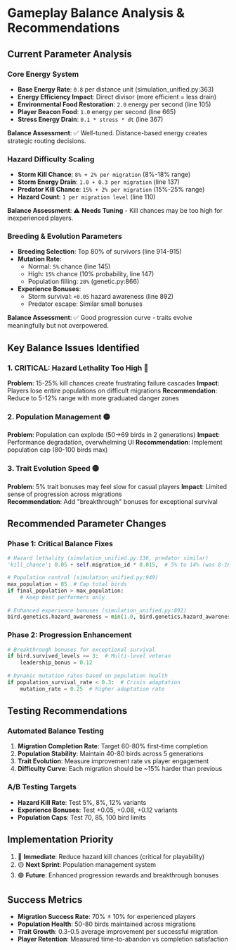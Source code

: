 # Gameplay Balance Analysis & Recommendations

## Current Parameter Analysis

### Core Energy System
- **Base Energy Rate**: `0.8` per distance unit (simulation_unified.py:363)
- **Energy Efficiency Impact**: Direct divisor (more efficient = less drain)
- **Environmental Food Restoration**: `2.0` energy per second (line 105)
- **Player Beacon Food**: `1.0` energy per second (line 665)
- **Stress Energy Drain**: `0.1 * stress * dt` (line 367)

**Balance Assessment**: ✅ Well-tuned. Distance-based energy creates strategic routing decisions.

### Hazard Difficulty Scaling
- **Storm Kill Chance**: `8% + 2% per migration` (8%-18% range)
- **Storm Energy Drain**: `1.0 + 0.3 per migration` (line 137)
- **Predator Kill Chance**: `15% + 2% per migration` (15%-25% range)
- **Hazard Count**: `1 per migration level` (line 110)

**Balance Assessment**: ⚠️ **Needs Tuning** - Kill chances may be too high for inexperienced players.

### Breeding & Evolution Parameters
- **Breeding Selection**: Top 80% of survivors (line 914-915)
- **Mutation Rate**: 
  - Normal: `5%` chance (line 145)
  - High: `15%` chance (10% probability, line 147)
  - Population filling: `20%` (genetic.py:866)
- **Experience Bonuses**:
  - Storm survival: `+0.05` hazard awareness (line 892)
  - Predator escape: Similar small bonuses

**Balance Assessment**: ✅ Good progression curve - traits evolve meaningfully but not overpowered.

## Key Balance Issues Identified

### 1. **CRITICAL: Hazard Lethality Too High** 🔴
**Problem**: 15-25% kill chances create frustrating failure cascades
**Impact**: Players lose entire populations on difficult migrations
**Recommendation**: Reduce to 5-12% range with more graduated danger zones

### 2. **Population Management** 🟡  
**Problem**: Population can explode (50→69 birds in 2 generations) 
**Impact**: Performance degradation, overwhelming UI
**Recommendation**: Implement population cap (80-100 birds max)

### 3. **Trait Evolution Speed** 🟡
**Problem**: 5% trait bonuses may feel slow for casual players
**Impact**: Limited sense of progression across migrations  
**Recommendation**: Add "breakthrough" bonuses for exceptional survival

## Recommended Parameter Changes

### Phase 1: Critical Balance Fixes
```python
# Hazard lethality (simulation_unified.py:136, predator similar)
'kill_chance': 0.05 + self.migration_id * 0.015,  # 5% to 14% (was 8-18%)

# Population control (simulation_unified.py:949)
max_population = 85  # Cap total birds
if final_population > max_population:
    # Keep best performers only
    
# Enhanced experience bonuses (simulation_unified.py:892)
bird.genetics.hazard_awareness = min(1.0, bird.genetics.hazard_awareness + 0.08)  # +0.08 (was +0.05)
```

### Phase 2: Progression Enhancement  
```python
# Breakthrough bonuses for exceptional survival
if bird.survived_levels >= 3:  # Multi-level veteran
    leadership_bonus = 0.12
    
# Dynamic mutation rates based on population health
if population_survival_rate < 0.3:  # Crisis adaptation
    mutation_rate = 0.25  # Higher adaptation rate
```

## Testing Recommendations

### Automated Balance Testing
1. **Migration Completion Rate**: Target 60-80% first-time completion
2. **Population Stability**: Maintain 40-80 birds across 5 generations  
3. **Trait Evolution**: Measure improvement rate vs player engagement
4. **Difficulty Curve**: Each migration should be ~15% harder than previous

### A/B Testing Targets
- **Hazard Kill Rate**: Test 5%, 8%, 12% variants
- **Experience Bonuses**: Test +0.05, +0.08, +0.12 variants
- **Population Caps**: Test 70, 85, 100 bird limits

## Implementation Priority
1. 🔴 **Immediate**: Reduce hazard kill chances (critical for playability)
2. 🟡 **Next Sprint**: Population management system
3. 🟢 **Future**: Enhanced progression rewards and breakthrough bonuses

## Success Metrics
- **Migration Success Rate**: 70% ± 10% for experienced players
- **Population Health**: 50-80 birds maintained across migrations
- **Trait Growth**: 0.3-0.5 average improvement per successful migration
- **Player Retention**: Measured time-to-abandon vs completion satisfaction